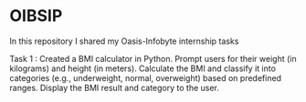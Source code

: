 # OIBSIP
In this repository I shared my Oasis-Infobyte internship tasks

Task 1 : Created a BMI calculator in Python. Prompt users for their weight (in kilograms) and height (in meters). Calculate the BMI and classify it into categories (e.g., underweight, normal, overweight) based on predefined ranges. Display the BMI result and category to the user.
